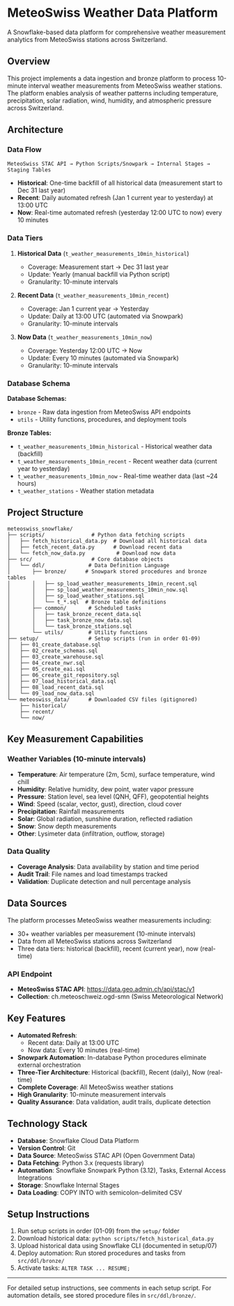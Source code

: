 # MeteoSwiss Weather Data Platform

A Snowflake-based data platform for comprehensive weather measurement analytics from MeteoSwiss stations across Switzerland.

## Overview

This project implements a data ingestion and bronze platform to process 10-minute interval weather measurements from MeteoSwiss weather stations. The platform enables analysis of weather patterns including temperature, precipitation, solar radiation, wind, humidity, and atmospheric pressure across Switzerland.

## Architecture

### Data Flow
```
MeteoSwiss STAC API → Python Scripts/Snowpark → Internal Stages → Staging Tables
```

- **Historical**: One-time backfill of all historical data (measurement start to Dec 31 last year)
- **Recent**: Daily automated refresh (Jan 1 current year to yesterday) at 13:00 UTC
- **Now**: Real-time automated refresh (yesterday 12:00 UTC to now) every 10 minutes

### Data Tiers

1. **Historical Data** (`t_weather_measurements_10min_historical`)
   - Coverage: Measurement start → Dec 31 last year
   - Update: Yearly (manual backfill via Python script)
   - Granularity: 10-minute intervals

2. **Recent Data** (`t_weather_measurements_10min_recent`)
   - Coverage: Jan 1 current year → Yesterday
   - Update: Daily at 13:00 UTC (automated via Snowpark)
   - Granularity: 10-minute intervals

3. **Now Data** (`t_weather_measurements_10min_now`)
   - Coverage: Yesterday 12:00 UTC → Now
   - Update: Every 10 minutes (automated via Snowpark)
   - Granularity: 10-minute intervals

### Database Schema

**Database Schemas:**
- `bronze` - Raw data ingestion from MeteoSwiss API endpoints
- `utils` - Utility functions, procedures, and deployment tools

**Bronze Tables:**
- `t_weather_measurements_10min_historical` - Historical weather data (backfill)
- `t_weather_measurements_10min_recent` - Recent weather data (current year to yesterday)
- `t_weather_measurements_10min_now` - Real-time weather data (last ~24 hours)
- `t_weather_stations` - Weather station metadata

## Project Structure

```
meteoswiss_snowflake/
├── scripts/               # Python data fetching scripts
│   ├── fetch_historical_data.py  # Download all historical data
│   ├── fetch_recent_data.py      # Download recent data
│   └── fetch_now_data.py          # Download now data
├── src/                   # Core database objects
│   └── ddl/              # Data Definition Language
│       ├── bronze/      # Snowpark stored procedures and bronze tables
│       │   ├── sp_load_weather_measurements_10min_recent.sql
│       │   ├── sp_load_weather_measurements_10min_now.sql
│       │   ├── sp_load_weather_stations.sql
│       │   └── t_*.sql  # Bronze table definitions
│       ├── common/       # Scheduled tasks
│       │   ├── task_bronze_recent_data.sql
│       │   ├── task_bronze_now_data.sql
│       │   └── task_bronze_stations.sql
│       └── utils/        # Utility functions
├── setup/                # Setup scripts (run in order 01-09)
│   ├── 01_create_database.sql
│   ├── 02_create_schemas.sql
│   ├── 03_create_warehouse.sql
│   ├── 04_create_nwr.sql
│   ├── 05_create_eai.sql
│   ├── 06_create_git_repository.sql
│   ├── 07_load_historical_data.sql
│   ├── 08_load_recent_data.sql
│   └── 09_load_now_data.sql
└── meteoswiss_data/      # Downloaded CSV files (gitignored)
    ├── historical/
    ├── recent/
    └── now/
```

## Key Measurement Capabilities

### Weather Variables (10-minute intervals)
- **Temperature**: Air temperature (2m, 5cm), surface temperature, wind chill
- **Humidity**: Relative humidity, dew point, water vapor pressure
- **Pressure**: Station level, sea level (QNH, QFF), geopotential heights
- **Wind**: Speed (scalar, vector, gust), direction, cloud cover
- **Precipitation**: Rainfall measurements
- **Solar**: Global radiation, sunshine duration, reflected radiation
- **Snow**: Snow depth measurements
- **Other**: Lysimeter data (infiltration, outflow, storage)

### Data Quality
- **Coverage Analysis**: Data availability by station and time period
- **Audit Trail**: File names and load timestamps tracked
- **Validation**: Duplicate detection and null percentage analysis

## Data Sources

The platform processes MeteoSwiss weather measurements including:
- 30+ weather variables per measurement (10-minute intervals)
- Data from all MeteoSwiss stations across Switzerland
- Three data tiers: historical (backfill), recent (current year), now (real-time)

### API Endpoint
- **MeteoSwiss STAC API**: https://data.geo.admin.ch/api/stac/v1
- **Collection**: ch.meteoschweiz.ogd-smn (Swiss Meteorological Network)

## Key Features

- **Automated Refresh**:
  - Recent data: Daily at 13:00 UTC
  - Now data: Every 10 minutes (real-time)
- **Snowpark Automation**: In-database Python procedures eliminate external orchestration
- **Three-Tier Architecture**: Historical (backfill), Recent (daily), Now (real-time)
- **Complete Coverage**: All MeteoSwiss weather stations
- **High Granularity**: 10-minute measurement intervals
- **Quality Assurance**: Data validation, audit trails, duplicate detection

## Technology Stack

- **Database**: Snowflake Cloud Data Platform
- **Version Control**: Git
- **Data Source**: MeteoSwiss STAC API (Open Government Data)
- **Data Fetching**: Python 3.x (requests library)
- **Automation**: Snowflake Snowpark Python (3.12), Tasks, External Access Integrations
- **Storage**: Snowflake Internal Stages
- **Data Loading**: COPY INTO with semicolon-delimited CSV

## Setup Instructions

1. Run setup scripts in order (01-09) from the `setup/` folder
2. Download historical data: `python scripts/fetch_historical_data.py`
3. Upload historical data using Snowflake CLI (documented in setup/07)
4. Deploy automation: Run stored procedures and tasks from `src/ddl/bronze/`
5. Activate tasks: `ALTER TASK ... RESUME;`

---

For detailed setup instructions, see comments in each setup script. For automation details, see stored procedure files in `src/ddl/bronze/`.